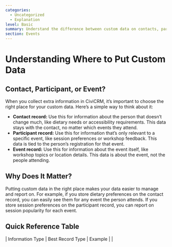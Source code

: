 ```yaml
---
categories:
  - Uncategorized
  - Explanation
level: Basic
summary: Understand the difference between custom data on contacts, participants, and events in CiviCRM.
section: Events
---
```


# Understanding Where to Put Custom Data

## Contact, Participant, or Event?

When you collect extra information in CiviCRM, it’s important to choose the right place for your custom data. Here’s a simple way to think about it:

- **Contact record:** Use this for information about the person that doesn’t change much, like dietary needs or accessibility requirements. This data stays with the contact, no matter which events they attend.
- **Participant record:** Use this for information that’s only relevant to a specific event, like session preferences or workshop feedback. This data is tied to the person’s registration for that event.
- **Event record:** Use this for information about the event itself, like workshop topics or location details. This data is about the event, not the people attending.

## Why Does It Matter?

Putting custom data in the right place makes your data easier to manage and report on. For example, if you store dietary preferences on the contact record, you can easily see them for any event the person attends. If you store session preferences on the participant record, you can report on session popularity for each event.

## Quick Reference Table

| Information Type         | Best Record Type | Example                          |
|

